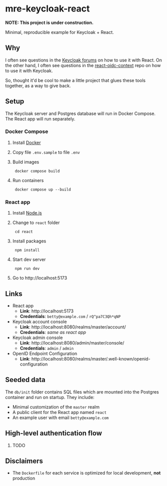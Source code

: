 # mre-keycloak-react

**NOTE: This project is under construction.**

Minimal, reproducible example for Keycloak + React.

## Why

I often see questions in the [Keycloak forums](https://keycloak.discourse.group) on how to use it with React. On the other hand, I often see questions in the [react-oidc-context](https://github.com/authts/react-oidc-context) repo on how to use it with Keycloak.

So, thought it'd be cool to make a little project that glues these tools together, as a way to give back.

## Setup

The Keycloak server and Postgres database will run in Docker Compose. The React app will run separately.

### Docker Compose

1. Install [Docker](https://docs.docker.com/get-docker/)
1. Copy file `.env.sample` to file `.env`
1. Build images

        docker compose build

1. Run containers

        docker compose up --build

### React app

1. Install [Node.js](https://nodejs.org/en)
1. Change to `react` folder

        cd react

1. Install packages

        npm install

1. Start dev server

        npm run dev

1. Go to http://localhost:5173

## Links

- React app
    - **Link**: http://localhost:5173
    - **Credentials**: `betty@example.com` / `rQ^pa7C3Qh*qNP`
- Keycloak account console
    - **Link**: http://localhost:8080/realms/master/account/
    - **Credentials**: _same as react app_
- Keycloak admin console
    - **Link**: http://localhost:8080/admin/master/console/
    - **Credentials**: `admin` / `admin`
- OpenID Endpoint Configuration
    - **Link**: http://localhost:8080/realms/master/.well-known/openid-configuration

## Seeded data

The `db/init` folder contains SQL files which are mounted into the Postgres container and run on startup. They include:

- Minimal customization of the `master` realm
- A public client for the React app named `react`
- An example user with email `betty@example.com`

## High-level authentication flow

1. TODO

## Disclaimers

- The `Dockerfile` for each service is optimized for local development, **not** production
